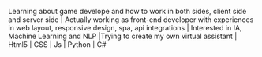 Learning about game develope and how to work in both sides, client side and server side | Actually working as front-end developer with experiences in web layout, responsive design, spa, api integrations | Interested in IA, Machine Learning and NLP |Trying to create my own virtual assistant | Html5 | CSS | Js | Python | C#
